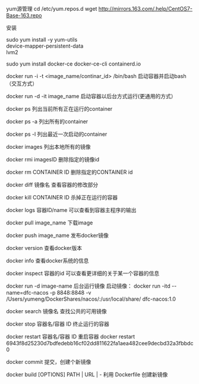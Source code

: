 yum源管理
cd /etc/yum.repos.d
wget http://mirrors.163.com/.help/CentOS7-Base-163.repo

安装

sudo yum install -y yum-utils \
  device-mapper-persistent-data \
  lvm2

sudo yum install docker-ce docker-ce-cli containerd.io




docker run -i -t <image_name/continar_id> /bin/bash  启动容器并启动bash（交互方式）

docker run -d -it  image_name   启动容器以后台方式运行(更通用的方式）

docker ps   列出当前所有正在运行的container

docker ps -a  列出所有的container

docker ps -l   列出最近一次启动的container

docker images  列出本地所有的镜像

docker rmi imagesID   删除指定的镜像id

docker rm CONTAINER ID   删除指定的CONTAINER id

docker diff 镜像名    查看容器的修改部分

docker kill CONTAINER ID   杀掉正在运行的容器

docker logs 容器ID/name   可以查看到容器主程序的输出

docker pull image_name    下载image

docker push image_name   发布docker镜像

docker version   查看docker版本

docker info   查看docker系统的信息

docker inspect 容器的id 可以查看更详细的关于某一个容器的信息

docker run -d  image-name   后台运行镜像
启动镜像：
docker run -itd --name=dfc-nacos -p 8848:8848  -v /Users/yumeng/DockerShares/nacos/:/usr/local/share/ dfc-nacos:1.0

docker search 镜像名    查找公共的可用镜像

docker stop 容器名/容器 ID      终止运行的容器

docker restart 容器名/容器 ID    重启容器 
docker restart 6943f8d25230d7bdfedebb16cf02dd811622fa1aea482cee9decbd32a3fbbdc0

docker commit  提交，创建个新镜像

docker build [OPTIONS] PATH | URL | -   利用 Dockerfile 创建新镜像